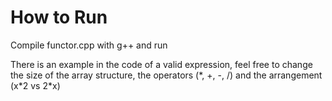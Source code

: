 # How to Run

Compile functor.cpp with g++ and run

There is an example in the code of a valid expression, feel free to change the size of the array structure, the operators (\*, +, -, /) and the arrangement (x\*2 vs 2\*x)
